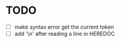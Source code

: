 # TODO
 
- [ ] make syntax error get the current token
- [ ] add '\n' after reading a line in HEREDOC